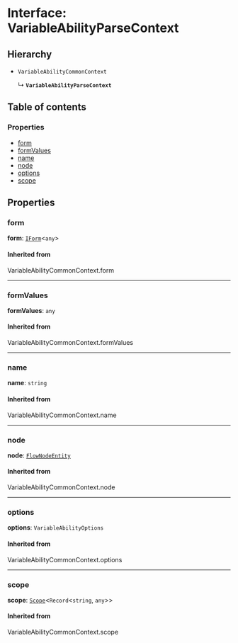 # Interface: VariableAbilityParseContext

## Hierarchy

* `VariableAbilityCommonContext`

  ↳ **`VariableAbilityParseContext`**

## Table of contents

### Properties

* [form](/en/auto-docs/free-layout-editor/interfaces/VariableAbilityParseContext.md#form)
* [formValues](/en/auto-docs/free-layout-editor/interfaces/VariableAbilityParseContext.md#formvalues)
* [name](/en/auto-docs/free-layout-editor/interfaces/VariableAbilityParseContext.md#name)
* [node](/en/auto-docs/free-layout-editor/interfaces/VariableAbilityParseContext.md#node)
* [options](/en/auto-docs/free-layout-editor/interfaces/VariableAbilityParseContext.md#options)
* [scope](/en/auto-docs/free-layout-editor/interfaces/VariableAbilityParseContext.md#scope)

## Properties

### form

**form**: [`IForm`](/en/auto-docs/free-layout-editor/interfaces/IForm.md)<`any`>

#### Inherited from

VariableAbilityCommonContext.form

***

### formValues

**formValues**: `any`

#### Inherited from

VariableAbilityCommonContext.formValues

***

### name

**name**: `string`

#### Inherited from

VariableAbilityCommonContext.name

***

### node

**node**: [`FlowNodeEntity`](/en/auto-docs/free-layout-editor/classes/FlowNodeEntity-1.md)

#### Inherited from

VariableAbilityCommonContext.node

***

### options

**options**: `VariableAbilityOptions`

#### Inherited from

VariableAbilityCommonContext.options

***

### scope

**scope**: [`Scope`](/en/auto-docs/free-layout-editor/classes/Scope.md)<`Record`<`string`, `any`>>

#### Inherited from

VariableAbilityCommonContext.scope
